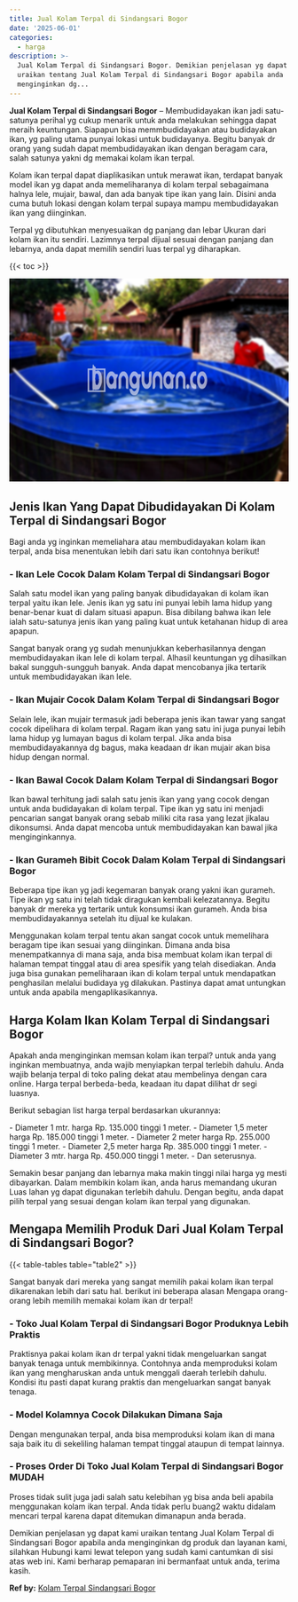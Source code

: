 ```yaml
---
title: Jual Kolam Terpal di Sindangsari Bogor
date: '2025-06-01'
categories:
  - harga
description: >-
  Jual Kolam Terpal di Sindangsari Bogor. Demikian penjelasan yg dapat kami
  uraikan tentang Jual Kolam Terpal di Sindangsari Bogor apabila anda
  menginginkan dg...
---
```


**Jual Kolam Terpal di Sindangsari Bogor** – Membudidayakan ikan jadi satu-satunya perihal yg cukup menarik untuk anda melakukan sehingga dapat meraih keuntungan. Siapapun bisa memmbudidayakan atau budidayakan ikan, yg paling utama punyai lokasi untuk budidayanya. Begitu banyak dr orang yang sudah dapat membudidayakan ikan dengan beragam cara, salah satunya yakni dg memakai kolam ikan terpal.

Kolam ikan terpal dapat diaplikasikan untuk merawat ikan, terdapat banyak model ikan yg dapat anda memeliharanya di kolam terpal sebagaimana halnya lele, mujair, bawal, dan ada banyak tipe ikan yang lain. Disini anda cuma butuh lokasi dengan kolam terpal supaya mampu membudidayakan ikan yang diinginkan.

Terpal yg dibutuhkan menyesuaikan dg panjang dan lebar Ukuran dari kolam ikan itu sendiri. Lazimnya terpal dijual sesuai dengan panjang dan lebarnya, anda dapat memilih sendiri luas terpal yg diharapkan.

{{< toc >}}

![Jual Kolam Terpal di Sindangsari Bogor](/images/jual-kolam-terpal-38.png)

## Jenis Ikan Yang Dapat Dibudidayakan Di Kolam Terpal di Sindangsari Bogor

Bagi anda yg inginkan memeliahara atau membudidayakan kolam ikan terpal, anda bisa menentukan lebih dari satu ikan contohnya berikut!

### \- Ikan Lele Cocok Dalam Kolam Terpal di Sindangsari Bogor

Salah satu model ikan yang paling banyak dibudidayakan di kolam ikan terpal yaitu ikan lele. Jenis ikan yg satu ini punyai lebih lama hidup yang benar-benar kuat di dalam situasi apapun. Bisa dibilang bahwa ikan lele ialah satu-satunya jenis ikan yang paling kuat untuk ketahanan hidup di area apapun.

Sangat banyak orang yg sudah menunjukkan keberhasilannya dengan membudidayakan ikan lele di kolam terpal. Alhasil keuntungan yg dihasilkan bakal sungguh-sungguh banyak. Anda dapat mencobanya jika tertarik untuk membudidayakan ikan lele.

### \- Ikan Mujair Cocok Dalam Kolam Terpal di Sindangsari Bogor

Selain lele, ikan mujair termasuk jadi beberapa jenis ikan tawar yang sangat cocok dipelihara di kolam terpal. Ragam ikan yang satu ini juga punyai lebih lama hidup yg lumayan bagus di kolam terpal. Jika anda bisa membudidayakannya dg bagus, maka keadaan dr ikan mujair akan bisa hidup dengan normal.

### \- Ikan Bawal Cocok Dalam Kolam Terpal di Sindangsari Bogor

Ikan bawal terhitung jadi salah satu jenis ikan yang yang cocok dengan untuk anda budidayakan di kolam terpal. Tipe ikan yg satu ini menjadi pencarian sangat banyak orang sebab miliki cita rasa yang lezat jikalau dikonsumsi. Anda dapat mencoba untuk membudidayakan kan bawal jika menginginkannya.

### \- Ikan Gurameh Bibit Cocok Dalam Kolam Terpal di Sindangsari Bogor

Beberapa tipe ikan yg jadi kegemaran banyak orang yakni ikan gurameh. Tipe ikan yg satu ini telah tidak diragukan kembali kelezatannya. Begitu banyak dr mereka yg tertarik untuk konsumsi ikan gurameh. Anda bisa membudidayakannya setelah itu dijual ke kulakan.

Menggunakan kolam terpal tentu akan sangat cocok untuk memelihara beragam tipe ikan sesuai yang diinginkan. Dimana anda bisa menempatkannya di mana saja, anda bisa membuat kolam ikan terpal di halaman tempat tinggal atau di area spesifik yang telah disediakan. Anda juga bisa gunakan pemeliharaan ikan di kolam terpal untuk mendapatkan penghasilan melalui budidaya yg dilakukan. Pastinya dapat amat untungkan untuk anda apabila mengaplikasikannya.

## Harga Kolam Ikan Kolam Terpal di Sindangsari Bogor

Apakah anda menginginkan memsan kolam ikan terpal? untuk anda yang inginkan membuatnya, anda wajib menyiapkan terpal terlebih dahulu. Anda wajib belanja terpal di toko paling dekat atau membelinya dengan cara online. Harga terpal berbeda-beda, keadaan itu dapat dilihat dr segi luasnya.

Berikut sebagian list harga terpal berdasarkan ukurannya:

\- Diameter 1 mtr. harga Rp. 135.000 tinggi 1 meter. - Diameter 1,5 meter harga Rp. 185.000 tinggi 1 meter. - Diameter 2 meter harga Rp. 255.000 tinggi 1 meter. - Diameter 2,5 meter harga Rp. 385.000 tinggi 1 meter. - Diameter 3 mtr. harga Rp. 450.000 tinggi 1 meter. - Dan seterusnya.

Semakin besar panjang dan lebarnya maka makin tinggi nilai harga yg mesti dibayarkan. Dalam membikin kolam ikan, anda harus memandang ukuran Luas lahan yg dapat digunakan terlebih dahulu. Dengan begitu, anda dapat pilih terpal yang sesuai dengan kolam ikan terpal yang digunakan.

## Mengapa Memilih Produk Dari Jual Kolam Terpal di Sindangsari Bogor?

{{< table-tables table="table2" >}}

Sangat banyak dari mereka yang sangat memilih pakai kolam ikan terpal dikarenakan lebih dari satu hal. berikut ini beberapa alasan Mengapa orang-orang lebih memilih memakai kolam ikan dr terpal!

### \- Toko Jual Kolam Terpal di Sindangsari Bogor Produknya Lebih Praktis

Praktisnya pakai kolam ikan dr terpal yakni tidak mengeluarkan sangat banyak tenaga untuk membikinnya. Contohnya anda memproduksi kolam ikan yang mengharuskan anda untuk menggali daerah terlebih dahulu. Kondisi itu pasti dapat kurang praktis dan mengeluarkan sangat banyak tenaga.

### \- Model Kolamnya Cocok Dilakukan Dimana Saja

Dengan mengunakan terpal, anda bisa memproduksi kolam ikan di mana saja baik itu di sekeliling halaman tempat tinggal ataupun di tempat lainnya.

### \- Proses Order Di Toko Jual Kolam Terpal di Sindangsari Bogor MUDAH

Proses tidak sulit juga jadi salah satu kelebihan yg bisa anda beli apabila menggunakan kolam ikan terpal. Anda tidak perlu buang2 waktu didalam mencari terpal karena dapat ditemukan dimanapun anda berada.

Demikian penjelasan yg dapat kami uraikan tentang Jual Kolam Terpal di Sindangsari Bogor apabila anda menginginkan dg produk dan layanan kami, silahkan Hubungi kami lewat telepon yang sudah kami cantumkan di sisi atas web ini. Kami berharap pemaparan ini bermanfaat untuk anda, terima kasih.

**Ref by:** [Kolam Terpal Sindangsari Bogor](https://id.wikipedia.org/wiki/Kolam)
